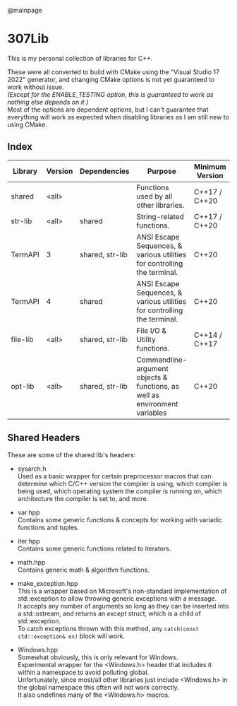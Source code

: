 @mainpage

# 307Lib
This is my personal collection of libraries for C++.  

These were all converted to build with CMake using the "Visual Studio 17 2022" generator, and changing CMake options is not yet guaranteed to work without issue.  
_(Except for the ENABLE_TESTING option, this is guaranteed to work as nothing else depends on it.)_    
Most of the options are dependent options, but I can't guarantee that everything will work as expected when disabling libraries as I am still new to using CMake.  

## Index
| Library | Version | Dependencies    | Purpose                                                                    | Minimum Version |
| ------- | ------- | --------------- | -------------------------------------------------------------------------- | --------------- |
| shared  | \<all\> |                 | Functions used by all other libraries.                                     | C++17 / C++20   |
| str-lib | \<all\> | shared          | String-related functions.                                                  | C++17 / C++20   |
| TermAPI | 3       | shared, str-lib | ANSI Escape Sequences, & various utilities for controlling the terminal.   | C++20           |
| TermAPI | 4       | shared		  | ANSI Escape Sequences, & various utilities for controlling the terminal.   | C++20           |
| file-lib| \<all\> | shared, str-lib | File I/O & Utility functions.                                              | C++14 / C++17   |
| opt-lib | \<all\> | shared, str-lib | Commandline-argument objects & functions, as well as environment variables | C++20           |


## Shared Headers
These are some of the shared lib's headers:

- sysarch.h  
	Used as a basic wrapper for certain preprocessor macros that can determine which C/C++ version the compiler is using, which compiler is being used, which operating system the compiler is running on, which architecture the compiler is set to, and more.  

- var.hpp  
	Contains some generic functions & concepts for working with variadic functions and tuples.  
	
- iter.hpp  
	Contains some generic functions related to iterators.
	
- math.hpp  
	Contains generic math & algorithm functions.
	
- make_exception.hpp  
	This is a wrapper based on Microsoft's non-standard implementation of std::exception to allow throwing generic exceptions with a message.  
	It accepts any number of arguments so long as they can be inserted into a std::ostream, and returns an _except_ struct, which is a child of std::exception.  
	To catch exceptions thrown with this method, any `catch(const std::exception& ex)` block will work.  

- Windows.hpp  
	Somewhat obviously, this is only relevant for Windows.  
	Experimental wrapper for the \<Windows.h\> header that includes it within a namespace to avoid polluting global.  
	Unfortunately, since most/all other libraries just include \<Windows.h\> in the global namespace this often will not work correctly.  
	It also undefines many of the \<Windows.h\> macros.
